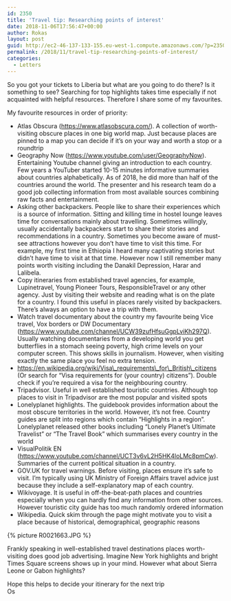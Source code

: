 ```yaml
---
id: 2350
title: 'Travel tip: Researching points of interest'
date: 2018-11-06T17:56:47+00:00
author: Rokas
layout: post
guid: http://ec2-46-137-133-155.eu-west-1.compute.amazonaws.com/?p=2350
permalink: /2018/11/travel-tip-researching-points-of-interest/
categories:
  - Letters
---
```

So you got your tickets to Liberia but what are you going to do there? Is it something to see? Searching for top highlights takes time especially if not acquainted with helpful resources. Therefore I share some of my favourites.

My favourite resources in order of priority:

  * Atlas Obscura (https://www.atlasobscura.com/). A collection of worth-visiting obscure places in one big world map. Just because places are pinned to a map you can decide if it&#8217;s on your way and worth a stop or a roundtrip
  * Geography Now (https://www.youtube.com/user/GeographyNow). Entertaining Youtube channel giving an introduction to each country. Few years a YouTuber started 10-15 minutes informative summaries about countries alphabetically. As of 2018, he did more than half of the countries around the world. The presenter and his research team do a good job collecting information from most available sources combining raw facts and entertainment.
  * Asking other backpackers. People like to share their experiences which is a source of information. Sitting and killing time in hostel lounge leaves time for conversations mainly about travelling. Sometimes willingly, usually accidentally backpackers start to share their stories and recommendations in a country. Sometimes you become aware of must-see attractions however you don&#8217;t have time to visit this time. For example, my first time in Ethiopia I heard many captivating stories but didn&#8217;t have time to visit at that time. However now I still remember many points worth visiting including the Danakil Depression, Harar and Lalibela.
  * Copy itineraries from established travel agencies, for example, Lupinetravel, Young Pioneer Tours, ResponsibleTravel or any other agency. Just by visiting their website and reading what is on the plate for a country. I found this useful in places rarely visited by backpackers. There&#8217;s always an option to have a trip with them.
  * Watch travel documentary about the country my favourite being Vice travel, Vox borders or DW Documentary (https://www.youtube.com/channel/UCW39zufHfsuGgpLviKh297Q). Usually watching documentaries from a developing world you get butterflies in a stomach seeing poverty, high crime levels on your computer screen. This shows skills in journalism. However, when visiting exactly the same place you feel no extra tension.
  * https://en.wikipedia.org/wiki/Visa\_requirements\_for\_British\_citizens (Or search for &#8220;Visa requirements for (your country) citizens&#8221;). Double check if you&#8217;re required a visa for the neighbouring country.
  * Tripadvisor. Useful in well established touristic countries. Although top places to visit in Tripadvisor are the most popular and visited spots
  * Lonelyplanet highlights. The guidebook provides information about the most obscure territories in the world. However, it&#8217;s not free. Country guides are split into regions which contain &#8220;Highlights in a region&#8221;. Lonelyplanet released other books including &#8220;Lonely Planet&#8217;s Ultimate Travelist&#8221; or &#8220;The Travel Book&#8221; which summarises every country in the world
  * VisualPolitik EN (https://www.youtube.com/channel/UCT3v6vL2H5HK4loLMc8pmCw). Summaries of the current political situation in a country. 
  * GOV.UK for travel warnings. Before visiting, places ensure it&#8217;s safe to visit. I&#8217;m typically using UK Ministry of Foreign Affairs travel advice just because they include a self-explanatory map of each country.
  * Wikivoyage. It is useful in off-the-beat-path places and countries especially when you can hardly find any information from other sources. However touristic city guide has too much randomly ordered information
  * Wikipedia. Quick skim through the page might motivate you to visit a place because of historical, demographical, geographic reasons

{% picture R0021663.JPG %}

Frankly speaking in well-established travel destinations places worth-visiting does good job advertising. Imagine New York highlights and bright Times Square screens shows up in your mind. However what about Sierra Leone or Gabon highlights?

Hope this helps to decide your itinerary for the next trip  
Os
